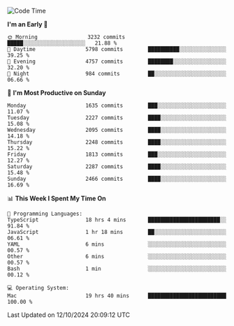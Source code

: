 <!--START_SECTION:waka-->
![Code Time](http://img.shields.io/badge/Code%20Time-4%2C436%20hrs%2041%20mins-blue)

**I'm an Early 🐤** 

```text
🌞 Morning                3232 commits        █████░░░░░░░░░░░░░░░░░░░░   21.88 % 
🌆 Daytime                5798 commits        ██████████░░░░░░░░░░░░░░░   39.25 % 
🌃 Evening                4757 commits        ████████░░░░░░░░░░░░░░░░░   32.20 % 
🌙 Night                  984 commits         ██░░░░░░░░░░░░░░░░░░░░░░░   06.66 % 
```
📅 **I'm Most Productive on Sunday** 

```text
Monday                   1635 commits        ███░░░░░░░░░░░░░░░░░░░░░░   11.07 % 
Tuesday                  2227 commits        ████░░░░░░░░░░░░░░░░░░░░░   15.08 % 
Wednesday                2095 commits        ████░░░░░░░░░░░░░░░░░░░░░   14.18 % 
Thursday                 2248 commits        ████░░░░░░░░░░░░░░░░░░░░░   15.22 % 
Friday                   1813 commits        ███░░░░░░░░░░░░░░░░░░░░░░   12.27 % 
Saturday                 2287 commits        ████░░░░░░░░░░░░░░░░░░░░░   15.48 % 
Sunday                   2466 commits        ████░░░░░░░░░░░░░░░░░░░░░   16.69 % 
```


📊 **This Week I Spent My Time On** 

```text
💬 Programming Languages: 
TypeScript               18 hrs 4 mins       ███████████████████████░░   91.84 % 
JavaScript               1 hr 18 mins        ██░░░░░░░░░░░░░░░░░░░░░░░   06.61 % 
YAML                     6 mins              ░░░░░░░░░░░░░░░░░░░░░░░░░   00.57 % 
Other                    6 mins              ░░░░░░░░░░░░░░░░░░░░░░░░░   00.57 % 
Bash                     1 min               ░░░░░░░░░░░░░░░░░░░░░░░░░   00.12 % 

💻 Operating System: 
Mac                      19 hrs 40 mins      █████████████████████████   100.00 % 
```


 Last Updated on 12/10/2024 20:09:12 UTC
<!--END_SECTION:waka-->
